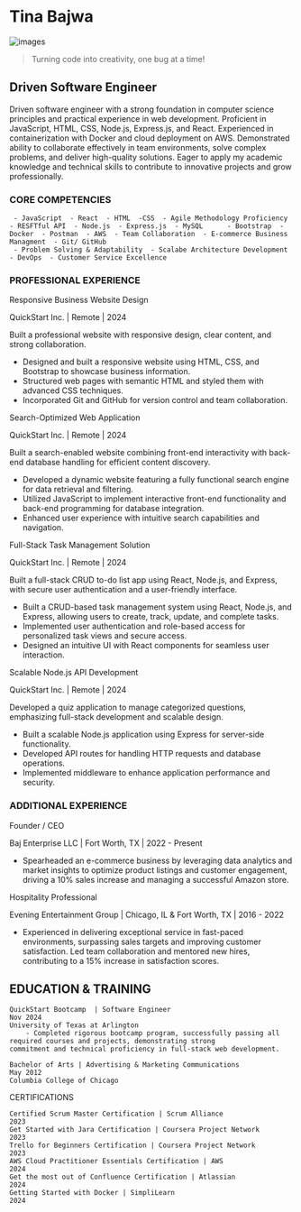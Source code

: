 # Tina Bajwa
![images](https://github.com/Tea-naa/Tea-naa/assets/172461735/f536eb89-ab18-4929-91f0-1f4829fa48ce)

>Turning code into creativity, one bug at a time!

## Driven Software Engineer
Driven software engineer with a strong foundation in computer science principles and practical experience in web development. Proficient in JavaScript, HTML, CSS, Node.js, Express.js, and React. Experienced in containerization with Docker and cloud deployment on AWS. Demonstrated ability to collaborate effectively in team environments, solve complex problems, and deliver high-quality solutions. Eager to apply my academic knowledge and technical skills to contribute to innovative projects and grow professionally.

### CORE COMPETENCIES
     - JavaScript  - React  - HTML  -CSS  - Agile Methodology Proficiency  - RESFTful API  - Node.js  - Express.js  - MySQL      - Bootstrap  - Docker  - Postman  - AWS  - Team Collaboration  - E-commerce Business Managment  - Git/ GitHub  
     - Problem Solving & Adaptability  - Scalabe Architecture Development  - DevOps  - Customer Service Excellence

### PROFESSIONAL EXPERIENCE
Responsive Business Website Design

QuickStart Inc. | Remote | 2024

Built a professional website with responsive design, clear content, and strong collaboration.
- Designed and built a responsive website using HTML, CSS, and Bootstrap to showcase business information.
- Structured web pages with semantic HTML and styled them with advanced CSS techniques.
- Incorporated Git and GitHub for version control and team collaboration.


Search-Optimized Web Application

QuickStart Inc. | Remote | 2024

Built a search-enabled website combining front-end interactivity with back-end database handling for efficient content discovery.
- Developed a dynamic website featuring a fully functional search engine for data retrieval and filtering.
- Utilized JavaScript to implement interactive front-end functionality and back-end programming for database integration.
- Enhanced user experience with intuitive search capabilities and navigation.

Full-Stack Task Management Solution

QuickStart Inc. | Remote | 2024

Built a full-stack CRUD to-do list app using React, Node.js, and Express, with secure user authentication and a user-friendly interface.

- Built a CRUD-based task management system using React, Node.js, and Express, allowing users to create, track, update, and complete tasks.
- Implemented user authentication and role-based access for personalized task views and secure access.
- Designed an intuitive UI with React components for seamless user interaction.

Scalable Node.js API Development

QuickStart Inc. | Remote | 2024

Developed a quiz application to manage categorized questions, emphasizing full-stack development and scalable design.

- Built a scalable Node.js application using Express for server-side functionality.
- Developed API routes for handling HTTP requests and database operations.
- Implemented middleware to enhance application performance and security.

### ADDITIONAL EXPERIENCE
Founder / CEO

Baj Enterprise LLC | Fort Worth, TX | 2022 - Present 

- Spearheaded an e-commerce business by leveraging data analytics and market insights to optimize product listings and customer engagement, driving a 10% sales increase and managing a successful Amazon store.

Hospitality Professional

Evening Entertainment Group | Chicago, IL & Fort Worth, TX | 2016 - 2022

- Experienced in delivering exceptional service in fast-paced environments, surpassing sales targets and improving customer satisfaction. Led team collaboration and mentored new hires, contributing to a 15% increase in satisfaction scores.


## EDUCATION & TRAINING
 
    QuickStart Bootcamp  | Software Engineer                                                                    Nov 2024
    University of Texas at Arlington
        - Completed rigorous bootcamp program, successfully passing all required courses and projects, demonstrating strong           commitment and technical proficiency in full-stack web development.

    Bachelor of Arts | Advertising & Marketing Communications                                                    May 2012
    Columbia College of Chicago

CERTIFICATIONS

    Certified Scrum Master Certification | Scrum Alliance                                                            2023
    Get Started with Jara Certification | Coursera Project Network                                                   2023
    Trello for Beginners Certification | Coursera Project Network                                                    2023
    AWS Cloud Practitioner Essentials Certification | AWS                                                            2024
    Get the most out of Confluence Certification | Atlassian                                                         2024
    Getting Started with Docker | SimpliLearn                                                                        2024


<!--
**Tea-naa/Tea-naa** is a ✨ _special_ ✨ repository because its `README.md` (this file) appears on your GitHub profile.

Here are some ideas to get you started:

- 🔭 I’m currently working on ...
- 🌱 I’m currently learning ...
- 👯 I’m looking to collaborate on ...
- 🤔 I’m looking for help with ...
- 💬 Ask me about ...
- 📫 How to reach me: ...
- 😄 Pronouns: ...
- ⚡ Fun fact: ...
-->
